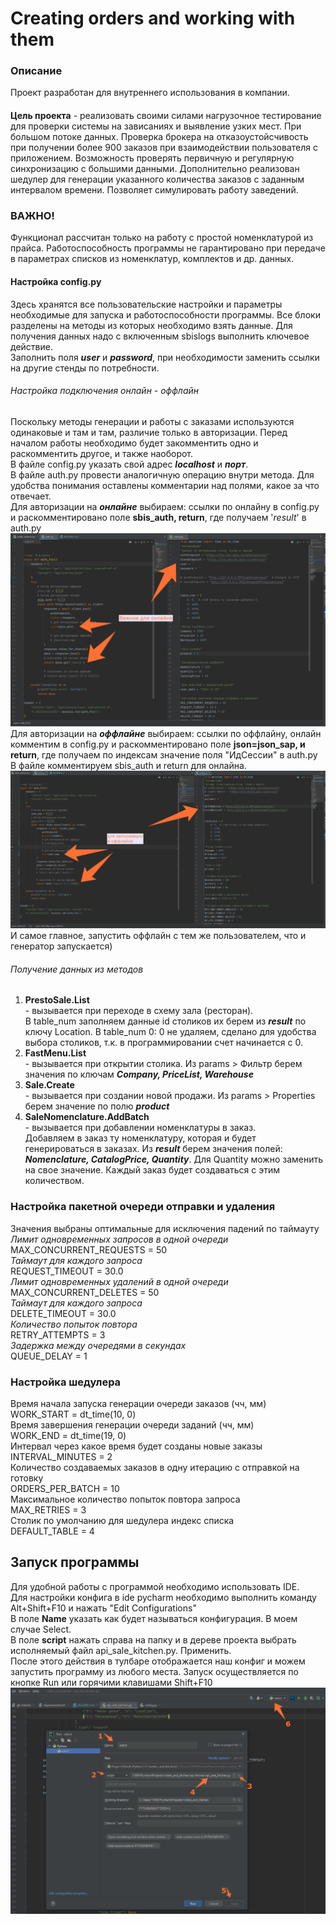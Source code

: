# Creating orders and working with them

### Описание
Проект разработан для внутреннего использования в компании. 
####
**Цель проекта** - реализовать своими силами нагрузочное тестирование для проверки системы на зависаниях и выявление узких мест.
При большом потоке данных. Проверка брокера на отказоустойсчивость при получении более 900 заказов при взаимодействии пользователя с приложением.
Возможность проверять первичную и регулярную синхронизацию с большими данными.
Дополнительно реализован шедулер для генерации указанного количества заказов с заданным интервалом времени. 
Позволяет симулировать работу заведений.
### ВАЖНО!
Функционал рассчитан только на работу с простой номенклатурой из прайса. Работоспособность программы не гарантировано
при передаче в параметрах списков из номенклатур, комплектов и др. данных.

#### Настройка config.py
Здесь хранятся все пользовательские настройки и параметры необходимые для запуска и работоспособности программы.
Все блоки разделены на методы из которых необходимо взять данные.
Для получения данных надо с включенным sbislogs выполнить ключевое действие.<br>
Заполнить поля **_user_** и **_password_**, при необходимости заменить ссылки на другие стенды по потребности.

###### Настройка подключения онлайн - оффлайн
Поскольку методы генерации и работы с заказами используются одинаковые и там и там, различие только в авторизации.
Перед началом работы необходимо будет закомментить одно и раскомментить другое, и также наоборот.<br> В файле config.py указать свой адрес **_localhost_** и **_порт_**.
<br>В файле auth.py провести аналогичную операцию внутри метода. Для удобства понимания оставлены комментарии над полями, какое за что отвечает.
<br>Для авторизации на _**онлайне**_ выбираем: 
ссылки по онлайну в config.py и раскомментировано поле **sbis_auth, return**, где получаем '_result_' в auth.py
![img.png](img.png)
<br>Для авторизации на _**оффлайне**_ выбираем: 
ссылки по оффлайну, онлайн комментим в config.py и раскомментировано поле **json=json_sap, и return**, где получаем по индексам значение поля "ИдСессии" в auth.py
В файле комментируем sbis_auth и return для онлайна.
![img_2.png](img_2.png)
И самое главное, запустить оффлайн с тем же пользователем, что и генератор запускается)
###### Получение данных из методов
1) **PrestoSale.List** <br> - вызывается при переходе в схему зала (ресторан).
<br>В table_num заполняем данные id столиков их берем из **_result_** по ключу Location. В table_num 0: 0 не удаляем,
сделано для удобства выбора столиков, т.к. в программировании счет начинается с 0. 
2) **FastMenu.List** <br> - вызывается при открытии столика.
Из params > Фильтр берем значения по ключам **___Company, PriceList, Warehouse___**
3) **Sale.Create** <br> - вызывается при создании новой продажи.
Из params > Properties берем значение по полю _**product**_
4) **SaleNomenclature.AddBatch** <br> - вызывается при добавлении номенклатуры в заказ.<br>
Добавляем в заказ ту номенклатуру, которая и будет генерироваться в заказах. Из **_result_** берем значения полей:
**_Nomenclature, CatalogPrice, Quantity_**. Для Quantity можно заменить на свое значение. Каждый заказ будет создаваться с этим количеством.

### Настройка пакетной очереди отправки и удаления
Значения выбраны оптимальные для исключения падений по таймауту<br>
_Лимит одновременных запросов в одной очереди<br>_
MAX_CONCURRENT_REQUESTS = 50<br>
_Таймаут для каждого запроса<br>_
REQUEST_TIMEOUT = 30.0<br>
_Лимит одновременных удалений в одной очереди<br>_
MAX_CONCURRENT_DELETES = 50<br>
_Таймаут для каждого запроса<br>_
DELETE_TIMEOUT = 30.0<br>
_Количество попыток повтора<br>_
RETRY_ATTEMPTS = 3<br>
_Задержка между очередями в секундах<br>_
QUEUE_DELAY = 1<br>

### Настройка шедулера
Время начала запуска генерации очереди заказов (чч, мм) <br>
WORK_START = dt_time(10, 0)  
Время завершения генерации очереди заданий (чч, мм) <br>
WORK_END = dt_time(19, 0)  
Интервал через какое время будет созданы новые заказы <br>
INTERVAL_MINUTES = 2  
Количество создаваемых заказов в одну итерацию с отправкой на готовку <br>
ORDERS_PER_BATCH = 10  
Максимальное количество попыток повтора запроса <br>
MAX_RETRIES = 3  
Столик по умолчанию для шедулера индекс списка <br>
DEFAULT_TABLE = 4  


## Запуск программы
Для удобной работы с программой необходимо использовать IDE. <br>
Для настройки конфига в ide pycharm необходимо выполнить команду Alt+Shift+F10 и нажать "Edit Configurations" <br>
В поле **Name** указать как будет называться конфигурация. В моем случае Select.  <br> 
В поле **script** нажать справа на папку и в дереве проекта выбрать исполняемый файл api_sale_kitchen.py. Применить. <br>
После этого действия в тулбаре отображается наш конфиг и можем запустить программу из любого места.
Запуск осуществляется по кнопке Run или горячими клавишами Shift+F10
![img_1.png](img_1.png)
